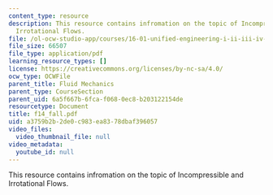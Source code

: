 ```yaml
---
content_type: resource
description: This resource contains infromation on the topic of Incompressible and
  Irrotational Flows.
file: /ol-ocw-studio-app/courses/16-01-unified-engineering-i-ii-iii-iv-fall-2005-spring-2006/a3759b2b2de0c983ea8378dbaf396057_f14_fall.pdf
file_size: 66507
file_type: application/pdf
learning_resource_types: []
license: https://creativecommons.org/licenses/by-nc-sa/4.0/
ocw_type: OCWFile
parent_title: Fluid Mechanics
parent_type: CourseSection
parent_uid: 6a5f667b-6fca-f068-0ec8-b203122154de
resourcetype: Document
title: f14_fall.pdf
uid: a3759b2b-2de0-c983-ea83-78dbaf396057
video_files:
  video_thumbnail_file: null
video_metadata:
  youtube_id: null
---
```

This resource contains infromation on the topic of Incompressible and Irrotational Flows.